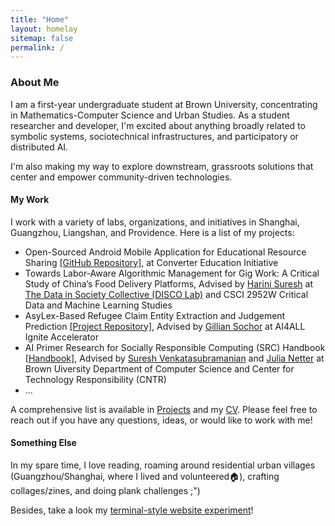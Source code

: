 ```yaml
---
title: "Home"
layout: homelay
sitemap: false
permalink: /
---
```


### About Me

I am a first-year undergraduate student at Brown University, concentrating in Mathematics-Computer Science and Urban Studies. As a student researcher and developer, I'm excited about anything broadly related to symbolic systems, sociotechnical infrastructures, and participatory or distributed AI. 

I'm also making my way to explore downstream, grassroots solutions that center and empower community-driven technologies. 
   


#### My Work

I work with a variety of labs, organizations, and initiatives in Shanghai, Guangzhou, Liangshan, and Providence. Here is a list of my projects: 
- Open-Sourced Android Mobile Application for Educational Resource Sharing [[GitHub Repository]](https://github.com/jiayiw005/converter-android-app), at Converter Education Initiative
- Towards Labor-Aware Algorithmic Management for Gig Work: A Critical Study of China’s Food Delivery Platforms, Advised by [Harini Suresh](https://harinisuresh.com/) at [The Data in Society Collective (DISCO Lab)](https://discolab.cs.brown.edu/) and CSCI 2952W Critical Data and Machine Learning Studies
- AsyLex-Based Refugee Claim Entity Extraction and Judgement Prediction [[Project Repository]](https://github.com/jiayiw005/refugee-claim-classifier), Advised by [Gillian Sochor](https://theorg.com/org/ai4all/org-chart/gillian-sochor) at AI4ALL Ignite Accelerator
- AI Primer Research for Socially Responsible Computing (SRC) Handbook [[Handbook]](https://src-handbook-infrastructure-team.github.io/srch/), Advised by [Suresh Venkatasubramanian](https://dsi.brown.edu/people/suresh-venkatasubramanian) and [Julia Netter](http://www.julianetter.de/) at Brown Uiversity Department of Computer Science and Center for Technology Responsibility (CNTR)
- ...

A comprehensive list is available in [Projects](https://jiayiw005.github.io/projects/) and my [CV](https://jiayiw005.github.io/cv/cv.pdf). Please feel free to reach out if you have any questions, ideas, or would like to work with me! 

#### Something Else

In my spare time, I love reading, roaming around residential urban villages (Guangzhou/Shanghai, where I lived and volunteered🏠), crafting collages/zines, and doing plank challenges ;")

Besides, take a look my [terminal-style website experiment]()! 